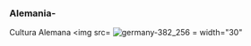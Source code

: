 ### Alemania-
Cultura Alemana <img src= ![germany-382_256](https://github.com/user-attachments/assets/4d51e23d-6c18-43b6-b8b4-56075171c856) = width="30"

